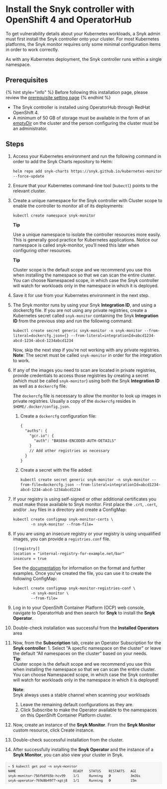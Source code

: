 # Install the Snyk controller with OpenShift 4 and OperatorHub

To get vulnerability details about your Kubernetes workloads, a Snyk admin must first install the Snyk controller onto your cluster. For most Kubernetes platforms, the Snyk monitor requires only some minimal configuration items in order to work correctly.

As with any Kubernetes deployment, the Snyk controller runs within a single namespace.

## Prerequisites

{% hint style="info" %}
Before following this installation page, please review the [prerequisite setting page](prerequisite-setting.md)
{% endhint %}

* The Snyk controller is installed using OperatorHub through RedHat OpenShift 4.
* A minimum of 50 GB of storage must be available in the form of an [emptyDir](https://kubernetes.io/docs/concepts/storage/volumes/#emptydir) on the cluster and the person configuring the cluster must be an administrator.

## Steps

1.  Access your Kubernetes environment and run the following command in order to add the Snyk Charts repository to Helm:

    ```
    helm repo add snyk-charts https://snyk.github.io/kubernetes-monitor --force-update
    ```
2. Ensure that your Kubernetes command-line tool (`kubectl`) points to the relevant cluster.
3.  Create a unique namespace for the Snyk controller with Cluster scope to enable the controller to monitor all of its deployments:

    ```
    kubectl create namespace snyk-monitor
    ```

    **Tip**

    Use a unique namespace to isolate the controller resources more easily. This is generally good practice for Kubernetes applications. Notice our namespace is called snyk-monitor, you’ll need this later when configuring other resources.

    **Tip**

    Cluster scope is the default scope and we recommend you use this when installing the namespace so that we can scan the entire cluster. You can choose Namespaced scope, in which case the Snyk controller will watch for workloads only in the namespace in which it is deployed.
4. Save it for use from your Kubernetes environment in the next step.
5.  The Snyk monitor runs by using your Snyk **Integration ID**, and using a dockercfg file. If you are not using any private registries, create a Kubernetes secret called `snyk-monitor` containing the Snyk **Integration ID** from the previous step and run the following command:

    ```
    kubectl create secret generic snyk-monitor -n snyk-monitor --from-literal=dockercfg.json={} --from-literal=integrationId=abcd1234-abcd-1234-abcd-1234abcd1234
    ```

    Now, skip the next step if you're not working with any private registries.\
    **Note**: The secret must be called `snyk-monitor` in order for the integration to work.
6.  If any of the images you need to scan are located in private registries, provide credentials to access those registries by creating a secret (which must be called `snyk-monitor`) using both the Snyk **Integration ID** as well as a `dockercfg` file.

    The `dockercfg` file is necessary to allow the monitor to look up images in private registries. Usually a copy of the `dockercfg` resides in `$HOME/.docker/config.json`.

    1.  Create a `dockercfg` configuration file:

        ```
        {
          "auths": {
            "gcr.io": {
              "auth": "BASE64-ENCODED-AUTH-DETAILS"
            }
            // Add other registries as necessary
          }
        }
        ```
    2.  Create a secret with the file added:

        ```
        kubectl create secret generic snyk-monitor -n snyk-monitor --from-file=dockercfg.json --from-literal=integrationId=abcd1234-abcd-1234-abcd-1234abcd1234
        ```
7.  If your registry is using self-signed or other additional certificates you must make those available to Snyk monitor. First place the `.crt`, `.cert`, and/or `.key` files in a directory and create a ConfigMap:

    ```
    kubectl create configmap snyk-monitor-certs \
            -n snyk-monitor --from-file=
    ```
8.  If you are using an insecure registry or your registry is using unqualified images, you can provide a `registries.conf` file.

    ```
    [[registry]]
    location = "internal-registry-for-example.net/bar"
    insecure = true
    ```

    See the [documentation](https://github.com/containers/image/blob/master/docs/containers-registries.conf.5.md) for information on the format and further examples. Once you've created the file, you can use it to create the following ConfigMap:

    ```
    kubectl create configmap snyk-monitor-registries-conf \
            -n snyk-monitor \
            --from-file=
    ```
9. Log in to your OpenShift Container Platform (OCP) web console, navigate to OperatorHub and then search for **Snyk** to install the **Snyk Operator**.
10. Double-check installation was successful from the **Installed Operators** area
11. Now, from the **Subscription** tab, create an Operator Subscription for the **Snyk controller**: 1. Select "A specfic namespace on the cluster" or leave the default “All namespaces on the cluster” based on your needs.\
    **Tip**:\
    Cluster scope is the default scope and we recommend you use this when installing the namespace so that we can scan the entire cluster. You can choose Namespaced scope, in which case the Snyk controller will watch for workloads only in the namespace in which it is deployed!

    **Note**:\
    Snyk always uses a stable channel when scanning your workloads

    1. Leave the remaining default configurations as they are.
    2. Click Subscribe to make the Operator available to the namespaces on this OpenShift Container Platform cluster.
12. Now, create an instance of the **Snyk Monitor**. From the **Snyk Monitor** custom resource, click Create instance.
13. Double-check successful installation from the cluster.
14. After successfully installing the **Snyk Operator** and the instance of a **Snyk Monitor**, you can also view your cluster in Snyk.

![Example of successful installation from the cluster.](<../../../../.gitbook/assets/image (40).png>)
